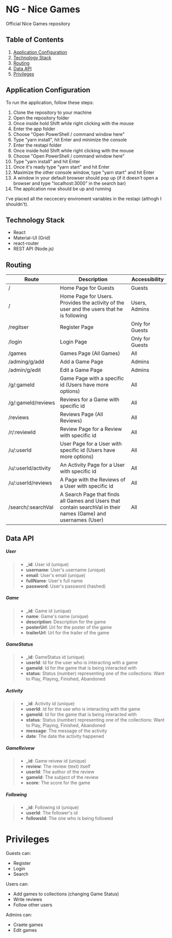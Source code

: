 # NG - Nice Games
Official Nice Games repository

## Table of Contents
1. [Application Configuration](https://github.com/vasilzahariev/ReactJS-June-2020-Project#application-configurations)
2. [Technology Stack](https://github.com/vasilzahariev/ReactJS-June-2020-Project#technology-stack)
3. [Routing](https://github.com/vasilzahariev/ReactJS-June-2020-Project#routing)
4. [Data API](https://github.com/vasilzahariev/ReactJS-June-2020-Project#data-api)
5. [Privileges](https://github.com/vasilzahariev/ReactJS-June-2020-Project#privileges)

## Application Configuration

To run the application, follow these steps:
1. Clone the repository to your machine
2. Open the repository folder
3. Once inside hold Shift while right clicking with the mouse
4. Enter the app folder
5. Choose "Open PowerShell / command window here"
6. Type "yarn install", hit Enter and minimize the console 
7. Enter the restapi folder
8. Once inside hold Shift while right clicking with the mouse
9. Choose "Open PowerShell / command window here"
10. Type "yarn install" and hit Enter
11. Once it's ready type "yarn start" and hit Enter
12. Maximize the other console window, type "yarn start" and hit Enter
13. A window in your default browser should pop up (if it doesn't open a browser and type "localhost:3000" in the search bar)
14. The application now should be up and running

I've placed all the neccecery enviroment variables in the restapi (althogh I shouldn't).

## Technology Stack

- React
- Material-UI (Grid)
- react-router
- REST API (Node.js)

## Routing

| Route | Description | Accessibility |
| ------ | ------ | ------ |
| / | Home Page for Guests | Guests |
| / | Home Page for Users. Provides the activity of the user and the users that he is following | Users, Admins |
| /regitser | Register Page | Only for Guests |
| /login | Login Page | Only for Guests |
| /games | Games Page (All Games)  | All |
| /adming/g/add | Add a Game Page  | Admins |
| /admin/g/edit | Edit a Game Page  | Admins |
| /g/:gameId | Game Page with a specific id (Users have more options) | All |
| /g/:gameId/reviews | Reviews for a Game with specific id | All |
| /reviews | Reviews Page (All Reviews) | All |
| /r/:reviewId | Review Page for a Review with specific id | All |
| /u/:userId | User Page for a User with specific id (Users have more options) | All |
| /u/:userId/activity | An Activity Page for a User with specific id | All |
| /u/:userId/reviews | A Page with the Reviews of a User with specific id | All |
| /search/:searchVal | A Search Page that finds all Games and Users that contain searchVal in their names (Game) and usernames (User) | All |

## Data API

##### User
> - **_id**: User id (unique)
> - **username**: User's username (unique)
> - **email**: User's email (unique)
> - **fullName**: User's full name
> - **password**: User's password (hashed)

##### Game

> - **_id**: Game id (unique)
> - **name**: Game's name (unique)
> - **description**: Description for the game
> - **posterUrl**: Url for the poster of the game
> - **trailerUrl**: Url for the trailer of the game

##### GameStatus
> - **_id**: GameStatus id (unique)
> - **userId**: Id for the user who is interacting with a game
> - **gameId**: Id for the game that is being interacted with
> - **status**: Status (number) representing one of the collections: Want to Play, Playing, Finished, Abandoned

##### Activity
> - **_id**: Activity id (unique)
> - **userId**: Id for the use who is interacting with the game
> - **gameId**: Id for the game that is being interacted with
> - **status**: Status (number) representing one of the collections: Want to Play, Playing, Finished, Abandoned
> - **message**: The message of the activity
> - **date**: The date the activity happened

##### GameReivew
> - **_id**: Game reivew id (unique)
> - **review**: The review (text) itself
> - **userId**: The author of the review
> - **gameId**: The subject of the review
> - **score**: The score for the game

##### Following
> - **_id**: Following id (unique)
> - **userId**: The follower's id
> - **followsId**: The one who is being followed

# Privileges

Guests can:
- Register
- Login
- Search

Users can:
- Add games to collections (changing Game Status)
- Write reviews
- Follow other users

Admins can:
- Craete games
- Edit games
